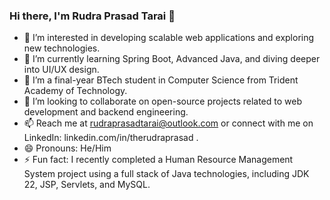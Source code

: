 ### Hi there, I'm Rudra Prasad Tarai 👋

- 👀 I’m interested in developing scalable web applications and exploring new technologies.
- 🌱 I’m currently learning Spring Boot, Advanced Java, and diving deeper into UI/UX design.
- 💼 I’m a final-year BTech student in Computer Science from Trident Academy of Technology.
- 💞️ I’m looking to collaborate on open-source projects related to web development and backend engineering.
- 📫 Reach me at rudraprasadtarai@outlook.com or connect with me on LinkedIn: linkedin.com/in/therudraprasad .
- 😄 Pronouns: He/Him
- ⚡ Fun fact: I recently completed a Human Resource Management System project using a full stack of Java technologies, including JDK 22, JSP, Servlets, and MySQL.

<!---
rudra531/rudra531 is a ✨ special ✨ repository because its README.md (this file) appears on your GitHub profile.
You can click the Preview link to take a look at your changes.
--->
